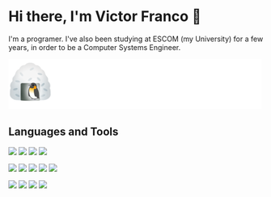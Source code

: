 # Hi there, I'm Victor Franco :wave:

I'm a programer. I've also been studying at ESCOM (my University) for a few
years, in order to be a Computer Systems Engineer.

![animation](animation.svg "I ❤️ LINUX")

## Languages and Tools

![](https://img.shields.io/badge/java-EC1F24?style=for-the-badge&logo=java&logoColor=white&labelColor=101010)
![](https://img.shields.io/badge/c-004283?style=for-the-badge&logo=c&logoColor=white&labelColor=101010)
![](https://img.shields.io/badge/python-3476AB?style=for-the-badge&logo=python&logoColor=white&labelColor=101010)
![](https://img.shields.io/badge/rust-E33616?style=for-the-badge&logo=rust&logoColor=white&labelColor=101010)

![](https://img.shields.io/badge/vim-019332?style=for-the-badge&logo=vim&logoColor=white&labelColor=101010)
![](https://img.shields.io/badge/git-F15030?style=for-the-badge&logo=git&logoColor=white&labelColor=101010)
![](https://img.shields.io/badge/github-282F35?style=for-the-badge&logo=github&logoColor=white&labelColor=101010)
![](https://img.shields.io/badge/bash-282F35?style=for-the-badge&logo=linux&logoColor=white&labelColor=101010)
![](https://img.shields.io/badge/linux-101010?style=for-the-badge&logo=linux&logoColor=white&labelColor=101010)

![](https://img.shields.io/badge/vsc-006EB0?style=for-the-badge&logo=visual-studio-code&logoColor=white&labelColor=101010)
![](https://img.shields.io/badge/javascript-F7DF1E?style=for-the-badge&logo=javascript&logoColor=white&labelColor=101010)
![](https://img.shields.io/badge/node-40C42C?style=for-the-badge&logo=nodedotjs&logoColor=white&labelColor=101010)
![](https://img.shields.io/badge/react-79D8F7?style=for-the-badge&logo=react&logoColor=white&labelColor=101010)
